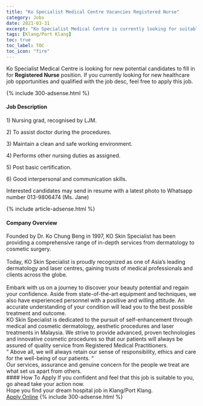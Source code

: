```yaml
---
title: "Ko Specialist Medical Centre Vacancies Registered Nurse" 
category: Jobs 
date: 2021-03-31 
excerpt: "Ko Specialist Medical Centre is currently looking for suitable person to fill in the Registered Nurse which positioned at Klang/Port Klang" 
tags: [Klang/Port Klang] 
toc: true 
toc_label: TOC 
toc_icon: "fire" 
--- 
```


<p>Ko Specialist Medical Centre is looking for new potential candidates to fill in for <b>Registered Nurse</b> position. If you currently looking for new healthcare job opportunities and qualified with the job desc, feel free to apply this job.
</p>{% include 300-adsense.html %} 
<div><div><h4>Job Description</h4></div><div><div><span><div><p>1) Nursing grad, recognised by LJM.</p><p>2) To assist doctor during the procedures.</p><p>3) Maintain a clean and safe working environment.</p><p>4) Performs other nursing duties as assigned.</p><p>5) <span>Post basic certification.</span></p><p><span>6) Good interpersonal and communication skills.</span></p><p>Interested candidates may send in resume with a latest photo to Whatsapp number 013-9806474 (Ms. Jane)</p></div></span></div></div></div> 
{% include article-adsense.html %} 
<div><div><h4>Company Overview</h4></div><div><div><span><div><div>Founded by Dr. Ko Chung Beng in 1997, KO Skin Specialist has been providing a comprehensive range of in-depth services from dermatology to cosmetic surgery.</div>
<div><br>
Today, KO Skin Specialist is proudly recognized as one of Asia&#8217;s leading dermatology and laser centres, gaining trusts of medical professionals and clients across the globe.</div>
<div><br>
Embark with us on a journey to discover your beauty potential and regain your confidence. Aside from state-of-the-art equipment and techniques, we also have experienced personnel with a positive and willing attitude. An accurate understanding of your condition will lead you to the best possible treatment and outcome.</div>
<div>
<div>KO Skin Specialist is dedicated to the pursuit of self-enhancement through medical and cosmetic dermatology, aesthetic procedures and laser treatments in Malaysia. We strive to provide advanced, proven technologies and innovative cosmetic procedures so that our patients will always be assured of quality service from Registered Medical Practitioners.</div>
<div>&#8221; Above all, we will always retain our sense of responsibility, ethics and care for the well-being of our patients. &#8220;<br>
Our services, assurance and genuine concern for the people we treat are what set us apart from others.</div>
</div></div></span></div></div></div> 
#### How To Apply 
If you confident and feel that this job is suitable to you, go ahead take your action now. <br/> 
Hope you find your dream hospital job in Klang/Port Klang. <br/> 
<a href="https://www.jobstreet.com.my/en/job/registered-nurse-4522154?jobId=jobstreet-my-job-4522154" class="btn btn--warning" target="_blank" rel="nofollow noopenner">Apply Online</a> 
{% include 300-adsense.html %} 